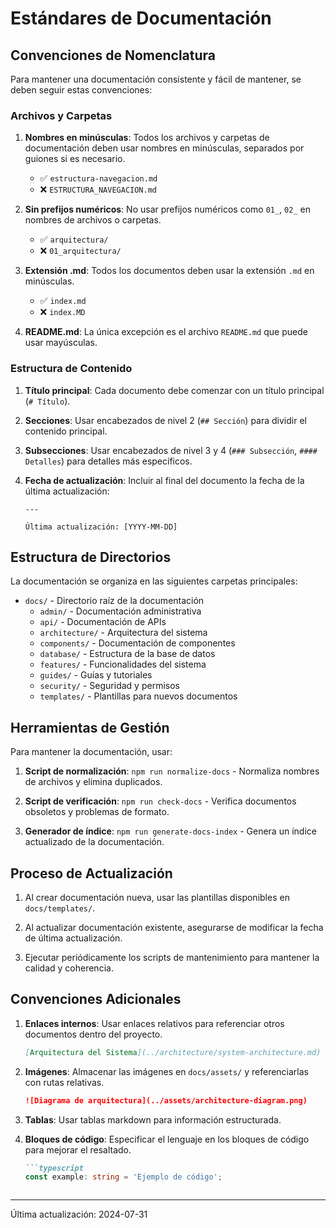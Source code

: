 
# Estándares de Documentación

## Convenciones de Nomenclatura

Para mantener una documentación consistente y fácil de mantener, se deben seguir estas convenciones:

### Archivos y Carpetas

1. **Nombres en minúsculas**: Todos los archivos y carpetas de documentación deben usar nombres en minúsculas, separados por guiones si es necesario.
   - ✅ `estructura-navegacion.md`
   - ❌ `ESTRUCTURA_NAVEGACION.md`

2. **Sin prefijos numéricos**: No usar prefijos numéricos como `01_`, `02_` en nombres de archivos o carpetas.
   - ✅ `arquitectura/`
   - ❌ `01_arquitectura/`

3. **Extensión .md**: Todos los documentos deben usar la extensión `.md` en minúsculas.
   - ✅ `index.md`
   - ❌ `index.MD`

4. **README.md**: La única excepción es el archivo `README.md` que puede usar mayúsculas.

### Estructura de Contenido

1. **Título principal**: Cada documento debe comenzar con un título principal (`# Título`).

2. **Secciones**: Usar encabezados de nivel 2 (`## Sección`) para dividir el contenido principal.

3. **Subsecciones**: Usar encabezados de nivel 3 y 4 (`### Subsección`, `#### Detalles`) para detalles más específicos.

4. **Fecha de actualización**: Incluir al final del documento la fecha de la última actualización:
   ```
   ---
   
   Última actualización: [YYYY-MM-DD]
   ```

## Estructura de Directorios

La documentación se organiza en las siguientes carpetas principales:

- `docs/` - Directorio raíz de la documentación
  - `admin/` - Documentación administrativa
  - `api/` - Documentación de APIs
  - `architecture/` - Arquitectura del sistema
  - `components/` - Documentación de componentes
  - `database/` - Estructura de la base de datos
  - `features/` - Funcionalidades del sistema
  - `guides/` - Guías y tutoriales
  - `security/` - Seguridad y permisos
  - `templates/` - Plantillas para nuevos documentos

## Herramientas de Gestión

Para mantener la documentación, usar:

1. **Script de normalización**: `npm run normalize-docs` - Normaliza nombres de archivos y elimina duplicados.

2. **Script de verificación**: `npm run check-docs` - Verifica documentos obsoletos y problemas de formato.

3. **Generador de índice**: `npm run generate-docs-index` - Genera un índice actualizado de la documentación.

## Proceso de Actualización

1. Al crear documentación nueva, usar las plantillas disponibles en `docs/templates/`.

2. Al actualizar documentación existente, asegurarse de modificar la fecha de última actualización.

3. Ejecutar periódicamente los scripts de mantenimiento para mantener la calidad y coherencia.

## Convenciones Adicionales

1. **Enlaces internos**: Usar enlaces relativos para referenciar otros documentos dentro del proyecto.
   ```markdown
   [Arquitectura del Sistema](../architecture/system-architecture.md)
   ```

2. **Imágenes**: Almacenar las imágenes en `docs/assets/` y referenciarlas con rutas relativas.
   ```markdown
   ![Diagrama de arquitectura](../assets/architecture-diagram.png)
   ```

3. **Tablas**: Usar tablas markdown para información estructurada.

4. **Bloques de código**: Especificar el lenguaje en los bloques de código para mejorar el resaltado.
   ```markdown
   ```typescript
   const example: string = 'Ejemplo de código';
   ```
   ```

---

Última actualización: 2024-07-31

